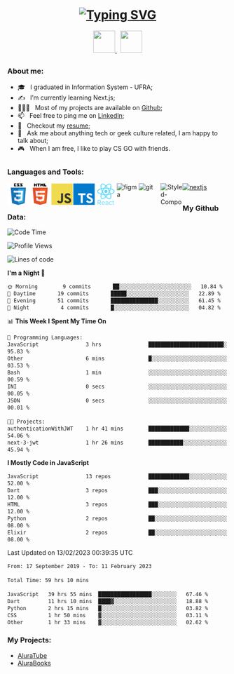<!-- Header typing -->
<h1 align="center">
<a href="https://git.io/typing-svg"><img src="https://readme-typing-svg.demolab.com?font=Unbounded+&size=28&duration=3500&color=F7973A&center=true&vCenter=true&multiline=true&repeat=false&width=435&height=120&lines=Hi+There+%F0%9F%91%8B;I'm+Rafael+Henrique.;Nice+to+meet+you!" alt="Typing SVG" /></a>
</h1>
<!-- Social media and Contact  -->
<div align="center">
<a href = "mailto:rhpessoa29@gmail.com"><img  width="50" height="50" src="https://user-images.githubusercontent.com/42783697/214699405-1f3318d6-28e6-47e7-99d4-0da08c43d526.png" target="_blank">
</a>
&nbsp;
<a href="https://www.linkedin.com/in/rhpessoa" target="_blank"><img  width="50" height="50" src="https://user-images.githubusercontent.com/42783697/214698902-69cc6bfc-1060-47dd-bbba-5796b9256fdb.png" target="_blank"></a> 
</div>
</a>


## <!-- About me -->

### About me:

- :mortar_board: &nbsp; I graduated in Information System - UFRA; 
- :writing_hand: &nbsp; I’m currently learning Next.js; 
- 👨🏻‍💻 &nbsp; Most of my projects are available on [Github](https://github.com/rhpessoa?tab=repositories);
- 📫 &nbsp; Feel free to ping me on [LinkedIn](https://www.linkedin.com/in/rhpessoa/);
- 📝 &nbsp; Checkout my [resume](https://github.com/rhpessoa/rhpessoa/files/10580067/Cv.Rafael.Henrique.-.Desenvolvedor.Front-end.docx.pdf);
- 💬 &nbsp; Ask me about anything tech or geek culture related, I am happy to talk about;
- :video_game: &nbsp; When I am free, I like to play CS GO with friends.


## <!-- Languages and Tools -->

### Languages and Tools: 
<p align="left">
<a href="https://www.w3schools.com/css/" target="_blank" rel="noreferrer">
<img align="left" src="https://raw.githubusercontent.com/devicons/devicon/master/icons/css3/css3-original-wordmark.svg" alt="css3" width="50" height="50"/>
</a>
<a href="https://www.w3.org/html/" target="_blank" rel="noreferrer"> <img  align="left" src="https://raw.githubusercontent.com/devicons/devicon/master/icons/html5/html5-original-wordmark.svg" alt="html5" width="50" height="50"/>
</a>
<a href="https://developer.mozilla.org/en-US/docs/Web/JavaScript" target="_blank" rel="noreferrer"> <img align="left" src="https://raw.githubusercontent.com/devicons/devicon/master/icons/javascript/javascript-original.svg" alt="javascript" width="50" height="50"/>
</a>
<a href="https://www.typescriptlang.org/" target="_blank" rel="noreferrer"> <img  align="left" src="https://raw.githubusercontent.com/devicons/devicon/master/icons/typescript/typescript-original.svg" alt="typescript" width="50" height="50"/> 
</a>
<a href="https://reactjs.org/" target="_blank" rel="noreferrer"> <img align="left" src="https://raw.githubusercontent.com/devicons/devicon/master/icons/react/react-original-wordmark.svg" alt="react" width="50" height="50"/>
</a>
<a href="https://nextjs.org/" target="_blank" rel="noreferrer"> <img src="https://user-images.githubusercontent.com/42783697/214694586-dcf53f4d-2975-4522-b3c3-bca277db1695.png" alt="nextjs" width="50" height="50"/> 
</a> 
<a href="https://www.figma.com/" target="_blank" rel="noreferrer"> <img align="left" src="https://www.vectorlogo.zone/logos/figma/figma-icon.svg" alt="figma" width="50" height="50"/>
</a>
<a href="https://git-scm.com/" target="_blank" rel="noreferrer"> <img align="left" src="https://www.vectorlogo.zone/logos/git-scm/git-scm-icon.svg" alt="git" width="50" height="50"/>
</a>
<a href="https://styled-components.com/" target="_blank" rel="noreferrer"> <img align="left" src="https://user-images.githubusercontent.com/42783697/214711180-51e29433-171a-4079-9ac2-b80122beba2a.png" alt="Styled-Components" width="50" height="50"/>


</a>
</p>

##

<!-- Status -->
### My Github Data:
<!--START_SECTION:waka-->
![Code Time](http://img.shields.io/badge/Code%20Time-59%20hrs%2010%20mins-blue)

![Profile Views](http://img.shields.io/badge/Profile%20Views-9-blue)

![Lines of code](https://img.shields.io/badge/From%20Hello%20World%20I%27ve%20Written-39%20Thousand%20lines%20of%20code-blue)

**I'm a Night 🦉** 

```text
🌞 Morning        9 commits       ██░░░░░░░░░░░░░░░░░░░░░░░   10.84 % 
🌆 Daytime       19 commits       █████░░░░░░░░░░░░░░░░░░░░   22.89 % 
🌃 Evening       51 commits       ███████████████░░░░░░░░░░   61.45 % 
🌙 Night          4 commits       █░░░░░░░░░░░░░░░░░░░░░░░░   04.82 % 

```


📊 **This Week I Spent My Time On** 

```text
💬 Programming Languages: 
JavaScript               3 hrs               ████████████████████████░   95.83 % 
Other                    6 mins              █░░░░░░░░░░░░░░░░░░░░░░░░   03.53 % 
Bash                     1 min               ░░░░░░░░░░░░░░░░░░░░░░░░░   00.59 % 
INI                      0 secs              ░░░░░░░░░░░░░░░░░░░░░░░░░   00.05 % 
JSON                     0 secs              ░░░░░░░░░░░░░░░░░░░░░░░░░   00.01 % 

🐱‍💻 Projects: 
authenticationWithJWT    1 hr 41 mins        █████████████░░░░░░░░░░░░   54.06 % 
next-3-jwt               1 hr 26 mins        ███████████░░░░░░░░░░░░░░   45.94 % 

```

**I Mostly Code in JavaScript** 

```text
JavaScript               13 repos            █████████████░░░░░░░░░░░░   52.00 % 
Dart                     3 repos             ███░░░░░░░░░░░░░░░░░░░░░░   12.00 % 
HTML                     3 repos             ███░░░░░░░░░░░░░░░░░░░░░░   12.00 % 
Python                   2 repos             ██░░░░░░░░░░░░░░░░░░░░░░░   08.00 % 
Elixir                   2 repos             ██░░░░░░░░░░░░░░░░░░░░░░░   08.00 % 

```



 Last Updated on 13/02/2023 00:39:35 UTC
<!--END_SECTION:waka-->
<!--START_SECTION:waka-simple-->

```text
From: 17 September 2019 - To: 11 February 2023

Total Time: 59 hrs 10 mins

JavaScript   39 hrs 55 mins  █████████████████░░░░░░░░   67.46 %
Dart         11 hrs 10 mins  ████▓░░░░░░░░░░░░░░░░░░░░   18.88 %
Python       2 hrs 15 mins   █░░░░░░░░░░░░░░░░░░░░░░░░   03.82 %
CSS          1 hr 50 mins    ▓░░░░░░░░░░░░░░░░░░░░░░░░   03.11 %
Other        1 hr 33 mins    ▓░░░░░░░░░░░░░░░░░░░░░░░░   02.62 %
```

<!--END_SECTION:waka-simple-->

###  My Projects:

- [AluraTube](https://github.com/rhpessoa/aluratube)
- [AluraBooks](https://github.com/rhpessoa/alurabooks)






